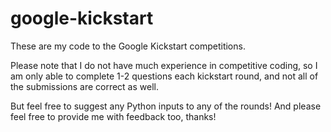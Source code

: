 # google-kickstart
These are my code to the Google Kickstart competitions. 

Please note that I do not have much experience in competitive coding, so I am only able to complete 1-2 questions each kickstart round, and not all of the submissions
are correct as well. 

But feel free to suggest any Python inputs to any of the rounds! And please feel free to provide me with feedback too, thanks!
